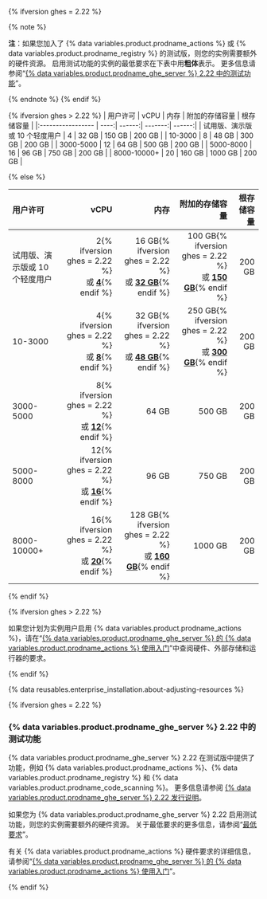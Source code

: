 {% ifversion ghes = 2.22 %}

{% note %}

**注**：如果您加入了 {% data variables.product.prodname_actions %} 或 {% data variables.product.prodname_registry %} 的测试版，则您的实例需要额外的硬件资源。 启用测试功能的实例的最低要求在下表中用**粗体**表示。 更多信息请参阅“[{% data variables.product.prodname_ghe_server %} 2.22 中的测试功能](#beta-features-in-github-enterprise-server-222)”。

{% endnote %}
{% endif %}

{% ifversion ghes > 2.22 %}
| 用户许可              | vCPU |     内存 | 附加的存储容量 |  根存储容量 |
|:----------------- | ----:| ------:| -------:| ------:|
| 试用版、演示版或 10 个轻度用户 |    4 |  32 GB |  150 GB | 200 GB |
| 10-3000           |    8 |  48 GB |  300 GB | 200 GB |
| 3000-5000         |   12 |  64 GB |  500 GB | 200 GB |
| 5000-8000         |   16 |  96 GB |  750 GB | 200 GB |
| 8000-10000+       |   20 | 160 GB | 1000 GB | 200 GB |

{% else %}

| 用户许可              |                                                                                                          vCPU |                                                                                                                    内存 |                                                                                                               附加的存储容量 |  根存储容量 |
|:----------------- | -------------------------------------------------------------------------------------------------------------:| ---------------------------------------------------------------------------------------------------------------------:| ---------------------------------------------------------------------------------------------------------------------:| ------:|
| 试用版、演示版或 10 个轻度用户 |   2{% ifversion ghes = 2.22 %}<br/>或 [**4**](#beta-features-in-github-enterprise-server-222){% endif %} |   16 GB{% ifversion ghes = 2.22 %}<br/>或 [**32 GB**](#beta-features-in-github-enterprise-server-222){% endif %} | 100 GB{% ifversion ghes = 2.22 %}<br/>或 [**150 GB**](#beta-features-in-github-enterprise-server-222){% endif %} | 200 GB |
| 10-3000           |   4{% ifversion ghes = 2.22 %}<br/>或 [**8**](#beta-features-in-github-enterprise-server-222){% endif %} |   32 GB{% ifversion ghes = 2.22 %}<br/>或 [**48 GB**](#beta-features-in-github-enterprise-server-222){% endif %} | 250 GB{% ifversion ghes = 2.22 %}<br/>或 [**300 GB**](#beta-features-in-github-enterprise-server-222){% endif %} | 200 GB |
| 3000-5000         |  8{% ifversion ghes = 2.22 %}<br/>或 [**12**](#beta-features-in-github-enterprise-server-222){% endif %} |                                                                                                                 64 GB |                                                                                                                500 GB | 200 GB |
| 5000-8000         | 12{% ifversion ghes = 2.22 %}<br/>或 [**16**](#beta-features-in-github-enterprise-server-222){% endif %} |                                                                                                                 96 GB |                                                                                                                750 GB | 200 GB |
| 8000-10000+       | 16{% ifversion ghes = 2.22 %}<br/>或 [**20**](#beta-features-in-github-enterprise-server-222){% endif %} | 128 GB{% ifversion ghes = 2.22 %}<br/>或 [**160 GB**](#beta-features-in-github-enterprise-server-222){% endif %} |                                                                                                               1000 GB | 200 GB |

{% endif %}

{% ifversion ghes > 2.22 %}

如果您计划为实例用户启用 {% data variables.product.prodname_actions %}，请在“[{% data variables.product.prodname_ghe_server %} 的 {% data variables.product.prodname_actions %} 使用入门](/admin/github-actions/getting-started-with-github-actions-for-github-enterprise-server)”中查阅硬件、外部存储和运行器的要求。

{% endif %}

{% data reusables.enterprise_installation.about-adjusting-resources %}

{% ifversion ghes = 2.22 %}

### {% data variables.product.prodname_ghe_server %} 2.22 中的测试功能

{% data variables.product.prodname_ghe_server %} 2.22 在测试版中提供了功能，例如 {% data variables.product.prodname_actions %}、{% data variables.product.prodname_registry %} 和 {% data variables.product.prodname_code_scanning %}。 更多信息请参阅 [{% data variables.product.prodname_ghe_server %} 2.22 发行说明](/enterprise-server@2.22/admin/release-notes#2.22.0)。

如果您为 {% data variables.product.prodname_ghe_server %} 2.22 启用测试功能，则您的实例需要额外的硬件资源。 关于最低要求的更多信息，请参阅“[最低要求](#minimum-requirements)”。

有关 {% data variables.product.prodname_actions %} 硬件要求的详细信息，请参阅“[{% data variables.product.prodname_ghe_server %} 的 {% data variables.product.prodname_actions %} 使用入门](/admin/github-actions/getting-started-with-github-actions-for-github-enterprise-server#review-hardware-considerations)”。

{% endif %}
